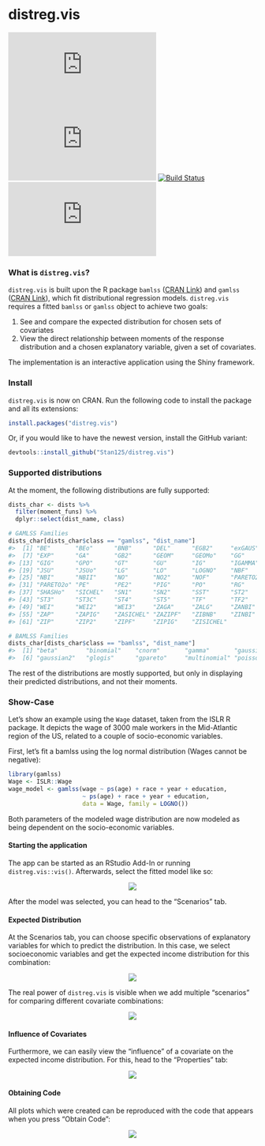 <!-- README.md is generated from README.Rmd. Please edit that file -->

distreg.vis
===========

[![CRAN
Version](https://www.r-pkg.org/badges/version/distreg.vis)](https://cran.r-project.org/package=distreg.vis)
[![](https://cranlogs.r-pkg.org/badges/distreg.vis)](https://cran.r-project.org/package=distreg.vis)
[![Build
Status](https://api.travis-ci.org/Stan125/distreg.vis.svg?branch=master)](https://travis-ci.org/Stan125/distreg.vis)
[![AppVeyor Build
Status](https://ci.appveyor.com/api/projects/status/github/Stan125/distreg.vis?branch=master&svg=true)](https://ci.appveyor.com/project/Stan125/distreg.vis)

### What is `distreg.vis`?

`distreg.vis` is built upon the R package `bamlss` ([CRAN
Link](https://cran.r-project.org/web/packages/bamlss/index.html)) and
`gamlss` ([CRAN
Link](https://cran.r-project.org/web/packages/gamlss/index.html)), which
fit distributional regression models. `distreg.vis` requires a fitted
`bamlss` or `gamlss` object to achieve two goals:

1.  See and compare the expected distribution for chosen sets of
    covariates
2.  View the direct relationship between moments of the response
    distribution and a chosen explanatory variable, given a set of
    covariates.

The implementation is an interactive application using the Shiny
framework.

### Install

`distreg.vis` is now on CRAN. Run the following code to install the
package and all its extensions:

``` r
install.packages("distreg.vis")
```

Or, if you would like to have the newest version, install the GitHub
variant:

``` r
devtools::install_github("Stan125/distreg.vis")
```

### Supported distributions

At the moment, the following distributions are fully supported:

``` r
dists_char <- dists %>%
  filter(moment_funs) %>%
  dplyr::select(dist_name, class)

# GAMLSS Families
dists_char[dists_char$class == "gamlss", "dist_name"]
#>  [1] "BE"       "BEo"      "BNB"      "DEL"      "EGB2"     "exGAUS"  
#>  [7] "EXP"      "GA"       "GB2"      "GEOM"     "GEOMo"    "GG"      
#> [13] "GIG"      "GPO"      "GT"       "GU"       "IG"       "IGAMMA"  
#> [19] "JSU"      "JSUo"     "LG"       "LO"       "LOGNO"    "NBF"     
#> [25] "NBI"      "NBII"     "NO"       "NO2"      "NOF"      "PARETO2" 
#> [31] "PARETO2o" "PE"       "PE2"      "PIG"      "PO"       "RG"      
#> [37] "SHASHo"   "SICHEL"   "SN1"      "SN2"      "SST"      "ST2"     
#> [43] "ST3"      "ST3C"     "ST4"      "ST5"      "TF"       "TF2"     
#> [49] "WEI"      "WEI2"     "WEI3"     "ZAGA"     "ZALG"     "ZANBI"   
#> [55] "ZAP"      "ZAPIG"    "ZASICHEL" "ZAZIPF"   "ZIBNB"    "ZINBI"   
#> [61] "ZIP"      "ZIP2"     "ZIPF"     "ZIPIG"    "ZISICHEL"

# BAMLSS Families
dists_char[dists_char$class == "bamlss", "dist_name"]
#>  [1] "beta"        "binomial"    "cnorm"       "gamma"       "gaussian"   
#>  [6] "gaussian2"   "glogis"      "gpareto"     "multinomial" "poisson"
```

The rest of the distributions are mostly supported, but only in
displaying their predicted distributions, and not their moments.

### Show-Case

Let’s show an example using the `Wage` dataset, taken from the ISLR R
package. It depicts the wage of 3000 male workers in the Mid-Atlantic
region of the US, related to a couple of socio-economic variables.

First, let’s fit a bamlss using the log normal distribution (Wages
cannot be negative):

``` r
library(gamlss)
Wage <- ISLR::Wage
wage_model <- gamlss(wage ~ ps(age) + race + year + education,
                     ~ ps(age) + race + year + education,
                     data = Wage, family = LOGNO())
```

Both parameters of the modeled wage distribution are now modeled as
being dependent on the socio-economic variables.

#### Starting the application

The app can be started as an RStudio Add-In or running
`distreg.vis::vis()`. Afterwards, select the fitted model like so:
<p align="center">
<img src="images/01_start.gif"/>
</p>

After the model was selected, you can head to the “Scenarios” tab.

#### Expected Distribution

At the Scenarios tab, you can choose specific observations of
explanatory variables for which to predict the distribution. In this
case, we select socioeconomic variables and get the expected income
distribution for this combination:

<p align="center">
<img src="images/02_expected_dist.gif"/>
</p>

The real power of `distreg.vis` is visible when we add multiple
“scenarios” for comparing different covariate combinations:

<p align="center">
<img src="images/03_more_scenarios.gif"/>
</p>

#### Influence of Covariates

Furthermore, we can easily view the “influence” of a covariate on the
expected income distribution. For this, head to the “Properties” tab:

<p align="center">
<img src="images/04_influence_plot.gif"/>
</p>

#### Obtaining Code

All plots which were created can be reproduced with the code that
appears when you press “Obtain Code”:
<p align="center">
<img src="images/05_obtain_code.gif"/>
</p>
